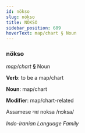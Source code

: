 ```yaml
---
id: nökso
slug: nökso
title: NÖKSO
sidebar_position: 689
hoverText: map/chart § Noun
---
```


### nökso

*map/chart* **§** Noun

**Verb**: to be a map/chart

**Noun**: map/chart

**Modifier**: map/chart-related

Assamese নক্সা noksa /nɔksa/

*Indo-Iranian Language Family*